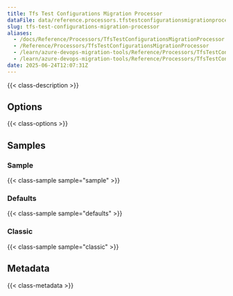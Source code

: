 ```yaml
---
title: Tfs Test Configurations Migration Processor
dataFile: data/reference.processors.tfstestconfigurationsmigrationprocessor.yaml
slug: tfs-test-configurations-migration-processor
aliases:
  - /docs/Reference/Processors/TfsTestConfigurationsMigrationProcessor
  - /Reference/Processors/TfsTestConfigurationsMigrationProcessor
  - /learn/azure-devops-migration-tools/Reference/Processors/TfsTestConfigurationsMigrationProcessor
  - /learn/azure-devops-migration-tools/Reference/Processors/TfsTestConfigurationsMigrationProcessor/index.md
date: 2025-06-24T12:07:31Z
---
```


{{< class-description >}}

## Options

{{< class-options >}}

## Samples

### Sample

{{< class-sample sample="sample" >}}

### Defaults

{{< class-sample sample="defaults" >}}

### Classic

{{< class-sample sample="classic" >}}

## Metadata

{{< class-metadata >}}
